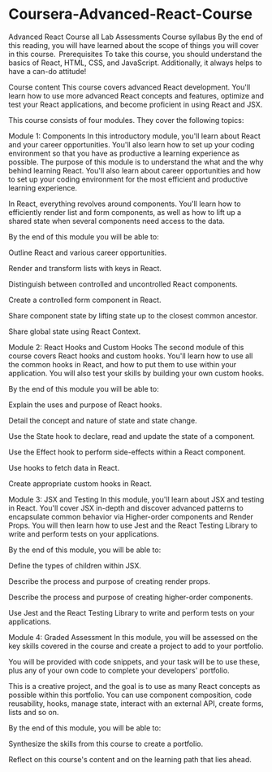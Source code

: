 # Coursera-Advanced-React-Course
Advanced React Course all Lab Assessments
Course syllabus
By the end of this reading, you will have learned about the scope of things you will cover in this course. 
Prerequisites
To take this course, you should understand the basics of React, HTML, CSS, and JavaScript. Additionally, it always helps to have a can-do attitude!

Course content
This course covers advanced React development. You'll learn how to use more advanced React concepts and features, optimize and test your React applications, and become proficient in using React and JSX.

This course consists of four modules. They cover the following topics:

Module 1: Components
In this introductory module, you'll learn about React and your career opportunities. You'll also learn how to set up your coding environment so that you have as productive a learning experience as possible. The purpose of this module is to understand the what and the why behind learning React. You'll also learn about career opportunities and how to set up your coding environment for the most efficient and productive learning experience.

In React, everything revolves around components. You'll learn how to efficiently render list and form components, as well as how to lift up a shared state when several components need access to the data.

By the end of this module you will be able to:

Outline React and various career opportunities. 

Render and transform lists with keys in React. 

Distinguish between controlled and uncontrolled React components. 

Create a controlled form component in React. 

Share component state by lifting state up to the closest common ancestor. 

Share global state using React Context. 

Module 2: React Hooks and Custom Hooks
The second module of this course covers React hooks and custom hooks. You'll learn how to use all the common hooks in React, and how to put them to use within your application. You will also test your skills by building your own custom hooks.

By the end of this module you will be able to:

Explain the uses and purpose of React hooks.  

Detail the concept and nature of state and state change. 

Use the State hook to declare, read and update the state of a component. 

Use the Effect hook to perform side-effects within a React component. 

Use hooks to fetch data in React. 

Create appropriate custom hooks in React. 

Module 3: JSX and Testing
In this module, you'll learn about JSX and testing in React. You'll cover JSX in-depth and discover advanced patterns to encapsulate common behavior via Higher-order components and Render Props. You will then learn how to use Jest and the React Testing Library to write and perform tests on your applications.

By the end of this module, you will be able to:

Define the types of children within JSX. 

Describe the process and purpose of creating render props. 

Describe the process and purpose of creating higher-order components. 

Use Jest and the React Testing Library to write and perform tests on your applications. 

Module 4: Graded Assessment
In this module, you will be assessed on the key skills covered in the course and create a project to add to your portfolio.

You will be provided with code snippets, and your task will be to use these, plus any of your own code to complete your developers' portfolio.

This is a creative project, and the goal is to use as many React concepts as possible within this portfolio. You can use component composition, code reusability, hooks, manage state, interact with an external API, create forms, lists and so on.

By the end of this module, you will be able to:

Synthesize the skills from this course to create a portfolio. 

Reflect on this course's content and on the learning path that lies ahead. 
